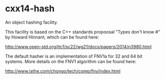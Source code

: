 # cxx14-hash
An object hashing facility.

This facility is based on the C++ standards propoosal "Types don't know #" by Howard Hinnant, which can be found here:

http://www.open-std.org/jtc1/sc22/wg21/docs/papers/2014/n3980.html

The default hasher is an implementation of FNV1a for 32 and 64 bit systems. More details on the FNV1 algorithm can be found here:

http://www.isthe.com/chongo/tech/comp/fnv/index.html

